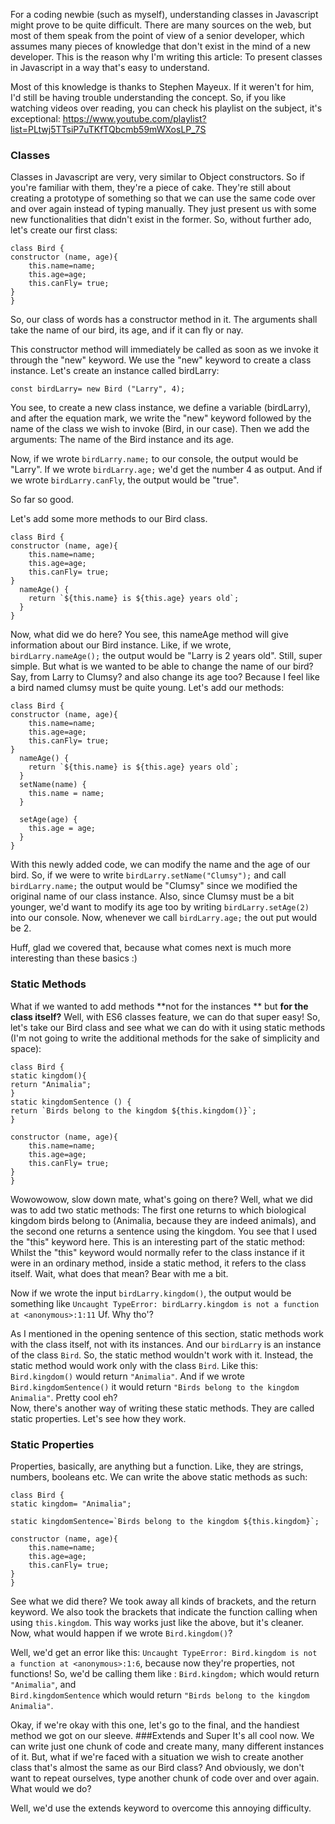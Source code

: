 For a coding newbie (such as myself), understanding classes in Javascript might prove to be quite difficult. There are many sources on the web, but most of them speak from the point of view of a senior developer, which assumes many pieces of knowledge that don't exist in the mind of a new developer. This is the reason why I'm writing this article: To present classes in Javascript in a way that's easy to understand.


Most of this knowledge is thanks to Stephen Mayeux. If it weren't for him, I'd still be having trouble understanding the concept.  So, if you like watching videos over reading, you can check his playlist on the subject, it's exceptional: https://www.youtube.com/playlist?list=PLtwj5TTsiP7uTKfTQbcmb59mWXosLP_7S

### Classes
Classes in Javascript are very, very similar to Object constructors. So if you're familiar with them, they're a piece of cake. They're still about creating a prototype of something so that we can use the same code over and over again instead of typing manually. They just present us with some new functionalities that didn't exist in the former. So, without further ado, let's create our first class:


```
class Bird {
constructor (name, age){
	this.name=name;
	this.age=age;
	this.canFly= true;
}
}
``` 
So, our class of words has a constructor method in it. The arguments shall take the name of our bird, its age, and if it can fly or nay. <br>

This constructor method will immediately be called as soon as we invoke it through the "new" keyword. We use the "new" keyword to create a class instance. Let's create an instance called birdLarry:
```
const birdLarry= new Bird ("Larry", 4);
```
You see, to create a new class instance, we define a variable (birdLarry), and after the equation mark, we write the "new" keyword followed by the name of the class we wish to invoke (Bird, in our case). Then we add the arguments: The name of the Bird instance and its age.<br>

Now, if we wrote `birdLarry.name;` to our console, the output would be "Larry". If we wrote `birdLarry.age;` we'd get the number 4 as output. And if we wrote `birdLarry.canFly`, the output would be "true". 

So far so good. <br>

Let's add some more methods to our Bird class.


```
class Bird {
constructor (name, age){
	this.name=name;
	this.age=age;
	this.canFly= true;
}
  nameAge() {
    return `${this.name} is ${this.age} years old`;
  }
}
``` 
Now, what did we do here? You see, this nameAge method will give information about our Bird instance. Like, if we wrote,<br>
`birdLarry.nameAge();` the output would be "Larry is 2 years old". Still, super simple. But what is we wanted to be able to change the name of our bird? Say, from Larry to Clumsy? and also change its age too? Because I feel like a bird named clumsy must be quite young. Let's add our methods:

```
class Bird {
constructor (name, age){
	this.name=name;
	this.age=age;
	this.canFly= true;
}
  nameAge() {
    return `${this.name} is ${this.age} years old`;
  }
  setName(name) {
    this.name = name;
  }

  setAge(age) {
    this.age = age;
  }
}
``` 
With this newly added code, we can modify the name and the age of our bird. So, if we were to write `birdLarry.setName("Clumsy");` and call `birdLarry.name;` the output would be "Clumsy" since we modified the original name of our class instance. Also, since Clumsy must be a bit younger, we'd want to modify its age too by writing `birdLarry.setAge(2)` into our console. Now, whenever we call `birdLarry.age;` the out put would be 2. 

Huff, glad we covered that, because what comes next is much more interesting than these basics :) 
### Static Methods
What if we wanted to add methods **not for the instances ** but **for the class itself?** Well, with ES6 classes feature, we can do that super easy! So, let's take our Bird class and see what we can do with it using static methods (I'm not going to write the additional methods for the sake of simplicity and space):

```
class Bird {
static kingdom(){
return "Animalia";
}
static kingdomSentence () {
return `Birds belong to the kingdom ${this.kingdom()}`;
}

constructor (name, age){
	this.name=name;
	this.age=age;
	this.canFly= true;
}
}
``` 
Wowowowow, slow down mate, what's going on there? Well, what we did was to add two static methods: The first one returns to which biological kingdom birds belong to (Animalia, because they are indeed animals), and the second one returns a sentence using the kingdom. You see that I used the "this" keyword here. This is an interesting part of the static method: Whilst the "this" keyword would normally refer to the class instance if it were in an ordinary method, inside a static method, it refers to the class itself. Wait, what does that mean? Bear with me a bit.

Now if we wrote the input `birdLarry.kingdom()`, the output would be something like `Uncaught TypeError: birdLarry.kingdom is not a function at <anonymous>:1:11` Uf. Why tho'?

As I mentioned in the opening sentence of this section, static methods work with the class itself, not with its instances. And our `birdLarry` is an instance of the class `Bird`. So, the static method wouldn't work with it. Instead, the static method would work only with the class `Bird`. Like this:<br>
`Bird.kingdom()` would return `"Animalia"`. And if we wrote `Bird.kingdomSentence()` it would return `"Birds belong to the kingdom Animalia"`. Pretty cool eh?<br>
Now, there's another way of writing these static methods. They are called static properties. Let's see how they work.
### Static Properties
Properties, basically, are anything but a function. Like, they are strings, numbers, booleans etc. We can write the above static methods as such:

```
class Bird {
static kingdom= "Animalia";

static kingdomSentence=`Birds belong to the kingdom ${this.kingdom}`;

constructor (name, age){
	this.name=name;
	this.age=age;
	this.canFly= true;
}
}
``` 
See what we did there? We took away all kinds of brackets, and the return keyword. We also took the brackets that indicate the function calling when using `this.kingdom`. This way works just like the above, but it's cleaner. Now, what would happen if we wrote `Bird.kingdom()`?

Well, we'd get an error like this: `Uncaught TypeError: Bird.kingdom is not a function at <anonymous>:1:6`, because now they're properties, not functions! So, we'd be calling them like : 
`Bird.kingdom;` which would return `"Animalia"`, and <br>
`Bird.kingdomSentence` which would return `"Birds belong to the kingdom Animalia"`.

Okay, if we're okay with this one, let's go to the final, and the handiest method we got on our sleeve. 
###Extends and Super
It's all cool now. We can write just one chunk of code and create many, many different instances of it. But, what if we're faced with a situation we wish to create another class that's almost the same as our Bird class? And obviously, we don't want to repeat ourselves, type another chunk of code over and over again. What would we do?

Well, we'd use the extends keyword to overcome this annoying difficulty. 







	

